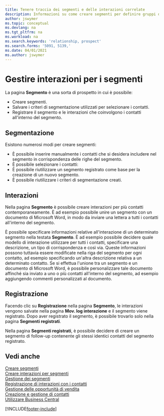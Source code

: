 ```yaml
---
title: Tenere traccia dei segmenti e delle interazioni correlate
description: Informazioni su come creare segmenti per definire gruppi di contatti e specificare delle interazioni per i segmenti.
author: jswymer
ms.topic: conceptual
ms.devlang: na
ms.tgt_pltfrm: na
ms.workload: na
ms.search.keywords: 'relationship, prospect'
ms.search.forms: '5091, 5139,'
ms.date: 04/01/2021
ms.author: jswymer
---
```

# Gestire interazioni per i segmenti
La pagina **Segmento** è una sorta di prospetto in cui è possibile:

* Creare segmenti.
* Salvare i criteri di segmentazione utilizzati per selezionare i contatti.
* Registrare il segmento e le interazioni che coinvolgono i contatti all'interno del segmento.

## Segmentazione
Esistono numerosi modi per creare segmenti:

* È possibile inserire manualmente i contatti che si desidera includere nel segmento in corrispondenza delle righe del segmento.
* È possibile selezionare i contatti:
* È possibile riutilizzare un segmento registrato come base per la creazione di un nuovo segmento.
* È possibile riutilizzare i criteri di segmentazione creati.

## Interazioni
Nella pagina **Segmento** è possibile creare interazioni per più contatti contemporaneamente. È ad esempio possibile unire un segmento con un documento di Microsoft Word, in modo da inviare una lettera a tutti i contatti all'interno del segmento.

È possibile specificare informazioni relative all'interazione di un determinato segmento nella testata **Segmento**. È ad esempio possibile decidere quale modello di interazione utilizzare per tutti i contatti, specificare una descrizione, un tipo di corrispondenza e così via. Queste informazioni possono tuttavia essere modificate nella riga del segmento per ogni contatto, ad esempio specificando un'altra descrizione relativa a un determinato contatto. Se si effettua l'unione tra un segmento e un documento di Microsoft Word, è possibile personalizzare tale documento affinché sia inviato a uno o più contatti all'interno del segmento, ad esempio aggiungendo commenti personalizzati al documento.

## Registrazione
Facendo clic su **Registrazione** nella pagina **Segmento**, le interazioni vengono salvate nella pagina **Mov. log interazione** e il segmento viene registrato. Dopo aver registrato il segmento, è possibile trovarlo solo nella pagina **Segmenti registrati**.

Nella pagina **Segmenti registrati**, è possibile decidere di creare un segmento di follow-up contenente gli stessi identici contatti del segmento registrato.

## Vedi anche
[Creare segmenti](marketing-how-create-segment.md)  
[Creare interazioni per segmenti](marketing-how-create-interactions.md)  
[Gestione dei segmenti](marketing-segments.md)  
[Registrazione di interazioni con i contatti](marketing-interactions.md)  
[Gestione delle opportunità di vendita](marketing-manage-sales-opportunities.md)  
[Creazione e gestione di contatti](marketing-contacts.md)  
[Utilizzare Business Central](ui-work-product.md)


[!INCLUDE[footer-include](includes/footer-banner.md)]